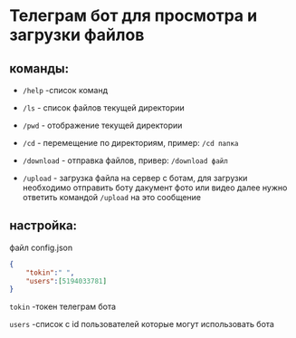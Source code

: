 # Телеграм бот для просмотра и загрузки файлов   

## команды:
- `/help` -список команд

- `/ls` - список файлов текущей директории

- `/pwd` - отображение  текущей директории

- `/cd` - перемещение по директориям, пример: `/cd папка`

- `/download` - отправка файлов, привер: `/download файл` 

- `/upload` - загрузка файла на сервер с ботам, для загрузки необходимо отправить боту дакумент фото или видео далее нужно ответить командой `/upload` на это сообщение

## настройка:

файл config.json

```json
{
    "tokin":" ",
    "users":[5194033781]
}
```

`tokin` -токен телеграм бота

`users` -список с id пользователей которые могут использовать бота

